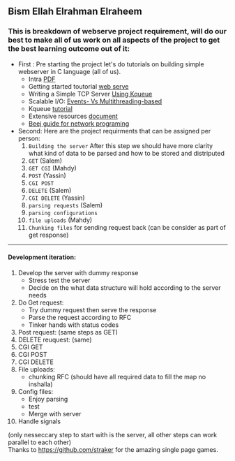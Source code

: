 ## Bism Ellah Elrahman Elraheem

### This is breakdown of webserve project requirement, will do our best to make all of us work on all aspects of the project to get the best learning outcome out of it:

- First : Pre starting the project let's do tutorials on building simple webserver in C language (all of us).
	- Intra [PDF](./documentation/webserve.pdf)
  	- Getting started toutorial [web serve](https://medium.com/from-the-scratch/http-server-what-do-you-need-to-know-to-build-a-simple-http-server-from-scratch-d1ef8945e4fa)
	- Writing a Simple TCP Server [Using Kqueue](https://dev.to/frosnerd/writing-a-simple-tcp-server-using-kqueue-cah)
	- Scalable I/O: [Events- Vs Multithreading-based](https://thetechsolo.wordpress.com/2016/02/29/scalable-io-events-vs-multithreading-based/)
	- Kqueue [tutorial](http://wiki.netbsd.org/tutorials/kqueue_tutorial/)
  	- Extensive resources [document](./documentation/webserve.md)
  	- [Beej guide for network programing](./documentation/resources/Beej_guide/bgnet_a4_c_2.pdf)
- Second: Here are the project requirments that can be assigned per person:
	1.	`Building the server`
After this step we should have more clarity what kind of data to be parsed and how to be stored and distriputed
	2.	`GET` (Salem)
	3.	`GET CGI` (Mahdy)
	4.	`POST` (Yassin)
	5.	`CGI POST`
	6.	`DELETE` (Salem)
	7.	`CGI DELETE` (Yassin)
	8.	`parsing requests` (Salem)
	9.	`parsing configurations`
	10.	`file uploads` (Mahdy)
	11.	`Chunking files` for sending request back (can be consider as part of get response)




----------------------------
#### Development iteration:
1. Develop the server with dummy response
    - Stress test the server
    - Decide on the what data structure will hold according to the server needs
2. Do Get request:
    - Try dummy request then serve the response
    - Parse the request according to RFC
    - Tinker hands with status codes
3. Post request:
    (same steps as GET)
4. DELETE reuquest:
    (same)
5. CGI GET
6. CGI POST
7. CGI DELETE
8. File uploads:
    - chunking RFC
(should have all required data to fill the map no inshalla)
9. Config files:
    - Enjoy parsing
    - test 
    - Merge with server
10. Handle signals

(only nesseccary step to start with is the server, all other steps can work parallel to each other)   
Thanks to https://github.com/straker for the amazing single page games.
